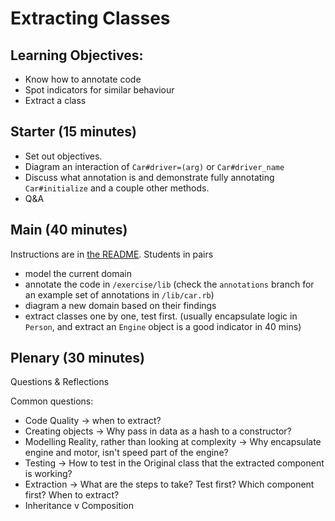 # Extracting Classes

## Learning Objectives:

- Know how to annotate code
- Spot indicators for similar behaviour
- Extract a class

## Starter (15 minutes)

- Set out objectives.
- Diagram an interaction of `Car#driver=(arg)` or `Car#driver_name`
- Discuss what annotation is and demonstrate fully annotating `Car#initialize` and a couple other methods.
- Q&A

## Main (40 minutes)

Instructions are in [the README](README.md).
Students in pairs
  - model the current domain
  - annotate the code in `/exercise/lib` (check the `annotations` branch for an example set of annotations in `/lib/car.rb`)
  - diagram a new domain based on their findings
  - extract classes one by one, test first. (usually encapsulate logic in `Person`, and extract an `Engine` object is a good indicator in 40 mins)

## Plenary (30 minutes)

Questions & Reflections

Common questions:

- Code Quality -> when to extract?
- Creating objects -> Why pass in data as a hash to a constructor?
- Modelling Reality, rather than looking at complexity -> Why encapsulate engine and motor, isn't speed part of the engine?
- Testing -> How to test in the Original class that the extracted component is working?
- Extraction -> What are the steps to take? Test first? Which component first? When to extract?
- Inheritance v Composition
